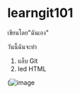 # learngit101

เขียนโดย"ฉันเอง"

วันนี้ฉันจะทำ
1. แล็บ Git
2. led HTML

(![image](https://github.com/Sasikan9/learngit101/assets/137468810/48106ae7-bdd0-44bb-92e6-db83f5d45616)

